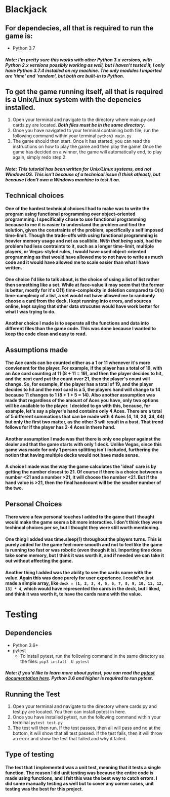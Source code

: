 # Blackjack

## For dependecies, all that is required to run the game is:
* Python 3.7
##### Note: I'm pretty sure this works with other Python 3.x versions, with Python 2.x versions **possibly** working as well, but I haven't tested it, I only have Python 3.7.4 installed on my machine. The only modules I imported are 'time' and 'random', but both are built-in to Python.
## To get the game running itself, all that is required is a Unix/Linux system with the depencies installed.
1. Open your terminal and navigate to the directory where main.py and cards.py are located. ***Both files must be in the same directory***.
2. Once you have navigated to your terminal containing both file, run the following command within your terminal `python3 main.py`
3. The game should then start. Once it has started, you can read the instructions on how to play the game and then play the game! Once the game has decided on a winner, the game will automatically end, to play again, simply redo step 2.
##### Note: This tutorial has been written for Unix/Linux systems, and not WindowsOS. This isn't because of a technical issue (I think atleast), but because I don't own a Windows machine to test it on.

## Technical choices
#### One of the hardest technical choices I had to make was to write the program using functional programming over object-oriented programming. I specifically chose to use functional programming because to me it is easier to understand the problem and find the solution, given the constraints of the problem, specifically a self imposed time-limit. Though the trade-offs with using functional programming is heavier memory usage and not as scalibile. ***With that being said***, had the problem had less contraints to it, such as a longer time-limit, multiple players, or Vegas-styled rules, I would have used object-oriented programming as that would have allowed me to not have to write as much code and it would have allowed me to scale easier than what I have written.
#### One choice I'd like to talk about, is the choice of using a list of list rather then something like a set. While at face-value it may seem that the former is better, mostly for it's O(1) time-complexity in deletion compared to O(n) time-complexiy of a list, a set would not have allowed me to randomly choose a card from the deck. I kept running into errors, and sources online, kept saying that other data strucutes would have work better for what I was trying to do.
#### Another choice I made is to seperate all the functions and data into different files than the game code. This was done because I wanted to keep the code clean and easy to read.

## Assumptions made
#### The Ace cards can be counted either as a 1 or 11 whenever it's more convienent for the player. For example, if the player has a total of 19, with an Ace card counting at 11 (8 + 11 = 19), and then the player decides to hit, and the next card put the count over 21, then the player's count will change. So, for example, if the player has a total of 19, and the player decides to hit and the next card is a 5, the players hand will change to 14 because 11 changes to 1 (8 + 1 + 5 = 14). Also another assumption was made that regardless of the amount of Aces you have, only two options will be available to the player. I decided to go with this, because, for example, let's say a player's hand contains only 4 Aces. There are a total of 5 different summations that can be made with 4 Aces (4, 14, 24, 34, 44) but only the first two matter, as the other 3 will result in a bust. That trend follows for if the player has 2-4 Aces in there hand.
#### Another assumption I made was that there is only one player against the dealer and that the game starts with only 1 deck. Unlike Vegas, since this game was made for only 1 person splitting isn't included, furthering the notion that having multiple decks would not have made sense.
#### A choice I made was the way the game calculates the 'ideal' care is by getting the number closest to 21. Of course if there is a choice between a number <21 and a number >21, it will choose the number <21. But if the hand value is >21, then the final handcount will be the smaller number of the two.

## Personal Choices
#### There were a few personal touches I added to the game that I thought would make the game seem a bit more interactive. I don't think they were techincal choices per se, but I thought they were still worth mentioning.
#### One thing I added was time.sleep(1) throughout the players turns. This is purely added for the game feel more smooth and not to feel like the game is running too fast or was robotic (even though it is). Importing time does take some memory, but I think it was worth it, and if needed we can take it out without affecting the game.
#### Another thing I added was the ability to see the cards name with the value. Again this was done purely for user experience. I could've just made a simple array, like  `deck = [1, 2, 3, 4, 5, 6, 7, 8, 9, 10, 11, 12, 13] * 4`, which would have represented the cards in the deck, but I liked, and think it was worth it, to have the cards name with the value.

# Testing
## Dependencies
* Python 3.6+
* pytest
  * To install pytest, run the following command in the same directory as the files: `pip3 install -U pytest`
##### Note: If you'd like to learn more about pytest, you can read the [pytest documentation here](https://docs.pytest.org/en/latest/). Python 3.6 and higher is required to run pytest.
## Running the Test
1. Open your terminal and navigate to the directory where cards.py and test.py are located. You then can install pytest in here.
2. Once you have installed pytest, run the following command within your terminal `pytest test.py`
3. The test will then run. If the test passes, then all will pass and no at the bottom, it will show that all test passed. If the test fails, then it will throw an error and show the test that failed and why it failed. 
## Type of testing
#### The test that I implemented was a unit test, meaning that it tests a single function. The reason I did unit testing was because the entire code is made using functions, and I felt this was the best way to catch errors. I did some manually testing as well but to cover any corner cases, unit testing was the best for this project.
